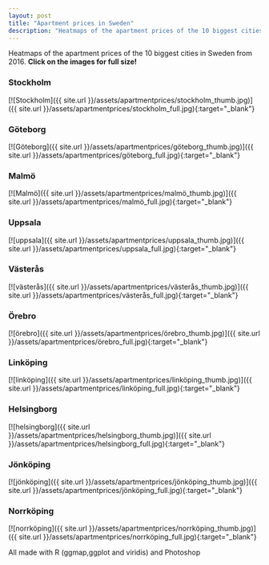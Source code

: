 ```yaml
---
layout: post
title: "Apartment prices in Sweden"
description: "Heatmaps of the apartment prices of the 10 biggest cities in Sweden from 2016"
---
```


Heatmaps of the apartment prices of the 10 biggest cities in Sweden from 2016.
**Click on the images for full size!**

### Stockholm

[![Stockholm]({{ site.url }}/assets/apartmentprices/stockholm_thumb.jpg)]({{ site.url }}/assets/apartmentprices/stockholm_full.jpg){:target="_blank"}



### Göteborg

[![Göteborg]({{ site.url }}/assets/apartmentprices/göteborg_thumb.jpg)]({{ site.url }}/assets/apartmentprices/göteborg_full.jpg){:target="_blank"}



### Malmö

[![Malmö]({{ site.url }}/assets/apartmentprices/malmö_thumb.jpg)]({{ site.url }}/assets/apartmentprices/malmö_full.jpg){:target="_blank"}



### Uppsala

[![uppsala]({{ site.url }}/assets/apartmentprices/uppsala_thumb.jpg)]({{ site.url }}/assets/apartmentprices/uppsala_full.jpg){:target="_blank"}



### Västerås

[![västerås]({{ site.url }}/assets/apartmentprices/västerås_thumb.jpg)]({{ site.url }}/assets/apartmentprices/västerås_full.jpg){:target="_blank"}



### Örebro

[![örebro]({{ site.url }}/assets/apartmentprices/örebro_thumb.jpg)]({{ site.url }}/assets/apartmentprices/örebro_full.jpg){:target="_blank"}



### Linköping

[![linköping]({{ site.url }}/assets/apartmentprices/linköping_thumb.jpg)]({{ site.url }}/assets/apartmentprices/linköping_full.jpg){:target="_blank"}


### Helsingborg

[![helsingborg]({{ site.url }}/assets/apartmentprices/helsingborg_thumb.jpg)]({{ site.url }}/assets/apartmentprices/helsingborg_full.jpg){:target="_blank"}



### Jönköping

[![jönköping]({{ site.url }}/assets/apartmentprices/jönköping_thumb.jpg)]({{ site.url }}/assets/apartmentprices/jönköping_full.jpg){:target="_blank"}



### Norrköping

[![norrköping]({{ site.url }}/assets/apartmentprices/norrköping_thumb.jpg)]({{ site.url }}/assets/apartmentprices/norrköping_full.jpg){:target="_blank"}

All made with R (ggmap,ggplot and viridis) and Photoshop